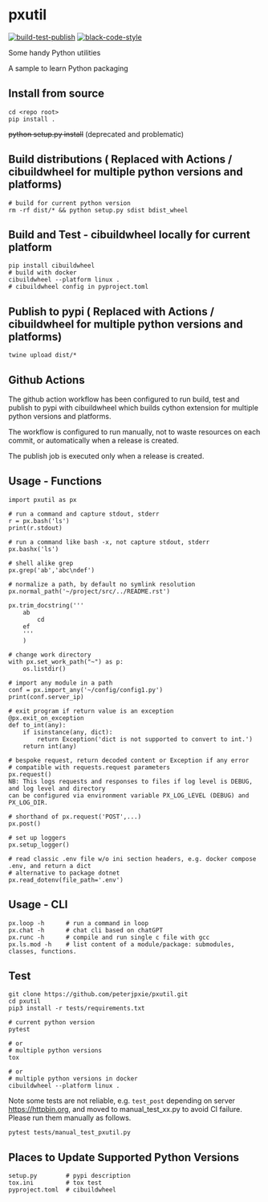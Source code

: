 # pxutil

[![build-test-publish](https://github.com/peterjpxie/pxutil/actions/workflows/build_test_publish.yml/badge.svg)](https://github.com/peterjpxie/pxutil/actions)
[![black-code-style](https://img.shields.io/badge/code%20style-black-000000.svg)](https://github.com/psf/black)

Some handy Python utilities

A sample to learn Python packaging

## Install from source

```
cd <repo root>
pip install .
```
~~python setup.py install~~ (deprecated and problematic)

## Build distributions ( Replaced with Actions / cibuildwheel for multiple python versions and platforms)

```
# build for current python version
rm -rf dist/* && python setup.py sdist bdist_wheel
```

## Build and Test - cibuildwheel locally for current platform

```
pip install cibuildwheel
# build with docker
cibuildwheel --platform linux . 
# cibuildwheel config in pyproject.toml
```

## Publish to pypi ( Replaced with Actions / cibuildwheel for multiple python versions and platforms)

```
twine upload dist/*
```

## Github Actions

The github action workflow has been configured to run build, test and publish to pypi with cibuildwheel which builds cython extension for multiple python versions and platforms.

The workflow is configured to run manually, not to waste resources on each commit, or automatically when a release is created.

The publish job is executed only when a release is created.

## Usage - Functions
```
import pxutil as px

# run a command and capture stdout, stderr
r = px.bash('ls')
print(r.stdout)

# run a command like bash -x, not capture stdout, stderr
px.bashx('ls')

# shell alike grep
px.grep('ab','abc\ndef')

# normalize a path, by default no symlink resolution
px.normal_path('~/project/src/../README.rst')

px.trim_docstring('''
    ab
        cd
    ef
    '''
    )

# change work directory
with px.set_work_path("~") as p:
    os.listdir()

# import any module in a path
conf = px.import_any('~/config/config1.py')
print(conf.server_ip)

# exit program if return value is an exception
@px.exit_on_exception
def to_int(any):
    if isinstance(any, dict):
        return Exception('dict is not supported to convert to int.')
    return int(any)

# bespoke request, return decoded content or Exception if any error
# compatible with requests.request parameters
px.request()
NB: This logs requests and responses to files if log level is DEBUG, and log level and directory 
can be configured via environment variable PX_LOG_LEVEL (DEBUG) and PX_LOG_DIR.

# shorthand of px.request('POST',...)
px.post()

# set up loggers
px.setup_logger()

# read classic .env file w/o ini section headers, e.g. docker compose .env, and return a dict
# alternative to package dotnet
px.read_dotenv(file_path='.env')
```

## Usage - CLI
```
px.loop -h      # run a command in loop
px.chat -h      # chat cli based on chatGPT
px.runc -h      # compile and run single c file with gcc
px.ls.mod -h    # list content of a module/package: submodules, classes, functions.
``` 

## Test
```
git clone https://github.com/peterjpxie/pxutil.git
cd pxutil
pip3 install -r tests/requirements.txt

# current python version
pytest 

# or 
# multiple python versions
tox 

# or
# multiple python versions in docker
cibuildwheel --platform linux . 
```

Note some tests are not reliable, e.g. `test_post` depending on server https://httpbin.org, and moved to manual_test_xx.py to avoid CI failure. Please run them manually as follows.
```
pytest tests/manual_test_pxutil.py
``` 

## Places to Update Supported Python Versions
```
setup.py        # pypi description
tox.ini         # tox test
pyproject.toml  # cibuildwheel
```